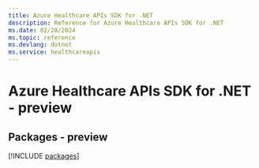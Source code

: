 ```yaml
---
title: Azure Healthcare APIs SDK for .NET
description: Reference for Azure Healthcare APIs SDK for .NET
ms.date: 02/28/2024
ms.topic: reference
ms.devlang: dotnet
ms.service: healthcareapis
---
```

# Azure Healthcare APIs SDK for .NET - preview
## Packages - preview
[!INCLUDE [packages](healthcare-apis-index.md)]